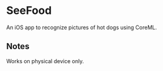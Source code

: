 # SeeFood
An iOS app to recognize pictures of hot dogs using CoreML.

## Notes
Works on physical device only.
